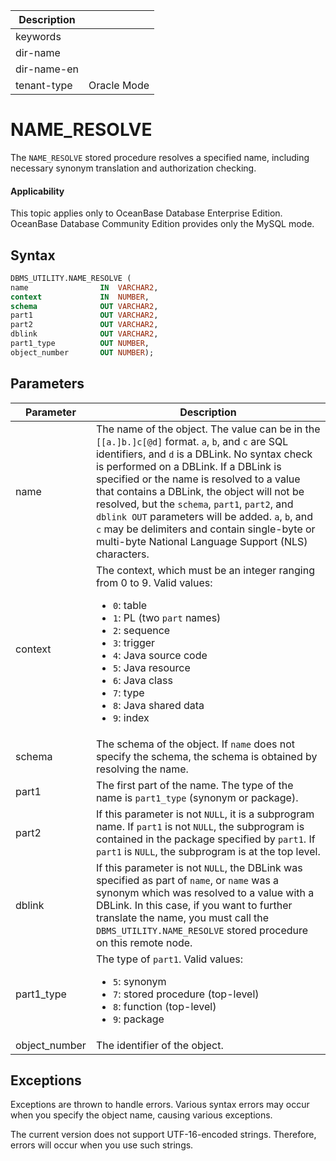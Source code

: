 | Description   |                 |
|---------------|-----------------|
| keywords      |                 |
| dir-name      |                 |
| dir-name-en   |                 |
| tenant-type   | Oracle Mode     |

# NAME_RESOLVE

The `NAME_RESOLVE` stored procedure resolves a specified name, including necessary synonym translation and authorization checking.

  <main id="notice" >
    <h4>Applicability</h4>
    <p>This topic applies only to OceanBase Database Enterprise Edition. OceanBase Database Community Edition provides only the MySQL mode. </p>
  </main>

## Syntax

```sql
DBMS_UTILITY.NAME_RESOLVE (
name                IN  VARCHAR2,
context             IN  NUMBER,
schema              OUT VARCHAR2,
part1               OUT VARCHAR2,
part2               OUT VARCHAR2,
dblink              OUT VARCHAR2,
part1_type          OUT NUMBER,
object_number       OUT NUMBER);
```



## Parameters



| Parameter | Description |
|---------------|-----------------------------------------------------------------------------------------------------------------------------------------------------------------------------------------------------------------------------------------------------------------------------------------------------------------------------------------------------------------------------------------------------------------------------------------------------------------------------------------------------------------------------------|
| name | The name of the object.  The value can be in the `[[a.]b.]c[@d]` format. `a`, `b`, and `c` are SQL identifiers, and `d` is a DBLink. No syntax check is performed on a DBLink. If a DBLink is specified or the name is resolved to a value that contains a DBLink, the object will not be resolved, but the `schema`, `part1`, `part2`, and `dblink OUT` parameters will be added.  `a`, `b`, and `c` may be delimiters and contain single-byte or multi-byte National Language Support (NLS) characters.  |
| context | The context, which must be an integer ranging from 0 to 9. Valid values: <ul><li> `0`: table   </li><li> `1`: PL (two `part` names)   </li><li> `2`: sequence   </li><li> `3`: trigger   </li><li> `4`: Java source code   </li><li> `5`: Java resource   </li><li> `6`: Java class   </li><li> `7`: type   </li><li> `8`: Java shared data   </li><li> `9`: index </li></ul> |
| schema | The schema of the object. If `name` does not specify the schema, the schema is obtained by resolving the name.  |
| part1 | The first part of the name. The type of the name is `part1_type` (synonym or package).  |
| part2 | If this parameter is not `NULL`, it is a subprogram name. If `part1` is not `NULL`, the subprogram is contained in the package specified by `part1`. If `part1` is `NULL`, the subprogram is at the top level.  |
| dblink | If this parameter is not `NULL`, the DBLink was specified as part of `name`, or `name` was a synonym which was resolved to a value with a DBLink. In this case, if you want to further translate the name, you must call the `DBMS_UTILITY.NAME_RESOLVE` stored procedure on this remote node.  |
| part1_type | The type of `part1`. Valid values: <ul><li> `5`: synonym   </li><li> `7`: stored procedure (top-level)   </li><li> `8`: function (top-level)   </li><li> `9`: package </li></ul> |
| object_number | The identifier of the object.  |



## Exceptions

Exceptions are thrown to handle errors. Various syntax errors may occur when you specify the object name, causing various exceptions.

The current version does not support UTF-16-encoded strings. Therefore, errors will occur when you use such strings.
